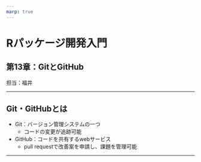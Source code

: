 ```yaml
---
marp: true
---
```


# Rパッケージ開発入門

## 第13章：GitとGitHub

担当：福井

---
## Git・GitHubとは

- Git：バージョン管理システムの一つ
  - コードの変更が追跡可能
- GitHub：コードを共有するwebサービス
  - pull requestで改善案を申請し、課題を管理可能

---
